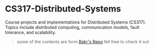 # CS317-Distributed-Systems

Course projects and implementations for Distributed Systems (CS317). Topics include distributed computing, communication models, fault tolerance, and scalability.

> some of the contents are form [Bakr's Repo](https://github.com/Muhammad-H-Bakr/CLabs_CS306_CS316_CS317_2024/tree/main/DistributedLabs) fell free to check it out
